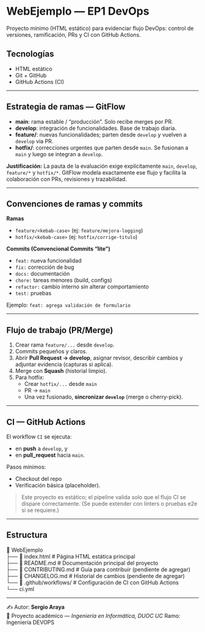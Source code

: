 # WebEjemplo — EP1 DevOps

Proyecto mínimo (HTML estático) para evidenciar flujo DevOps: control de versiones, ramificación, PRs y CI con GitHub Actions.

## Tecnologías
- HTML estático
- Git + GitHub
- GitHub Actions (CI)

---

## Estrategia de ramas — **GitFlow**
- **main**: rama estable / “producción”. Solo recibe merges por PR.
- **develop**: integración de funcionalidades. Base de trabajo diaria.
- **feature/<nombre>**: nuevas funcionalidades; parten desde `develop` y vuelven a `develop` via PR.
- **hotfix/<nombre>**: correcciones urgentes que parten desde `main`. Se fusionan a `main` y luego se integran a `develop`.

**Justificación:** La pauta de la evaluación exige explícitamente `main`, `develop`, `feature/*` y `hotfix/*`. GitFlow modela exactamente ese flujo y facilita la colaboración con PRs, revisiones y trazabilidad.

---

## Convenciones de ramas y commits
**Ramas**
- `feature/<kebab-case>` (ej: `feature/mejora-logging`)
- `hotfix/<kebab-case>` (ej: `hotfix/corrige-titulo`)

**Commits (Convencional Commits “lite”)**
- `feat:` nueva funcionalidad  
- `fix:` corrección de bug  
- `docs:` documentación  
- `chore:` tareas menores (build, configs)  
- `refactor:` cambio interno sin alterar comportamiento  
- `test:` pruebas  

Ejemplo: `feat: agrega validación de formulario`

---

## Flujo de trabajo (PR/Merge)
1. Crear rama `feature/...` desde `develop`.
2. Commits pequeños y claros.
3. Abrir **Pull Request → develop**, asignar revisor, describir cambios y adjuntar evidencia (capturas si aplica).
4. Merge con **Squash** (historial limpio).
5. Para hotfix:
   - Crear `hotfix/...` desde `main`
   - PR → `main`
   - Una vez fusionado, **sincronizar `develop`** (merge o cherry-pick).

---

## CI — GitHub Actions
El workflow `CI` se ejecuta:
- en **push** a `develop`, y
- en **pull_request** hacia `main`.

Pasos mínimos:
- Checkout del repo
- Verificación básica (placeholder).  

> Este proyecto es estático; el pipeline valida solo que el flujo CI se dispare correctamente. (Se puede extender con linters o pruebas e2e si se requiere.)

---

## Estructura

📂 WebEjemplo  
 ├── 📄 index.html           # Página HTML estática principal  
 ├── 📄 README.md            # Documentación principal del proyecto  
 ├── 📄 CONTRIBUTING.md      # Guía para contribuir (pendiente de agregar)  
 ├── 📄 CHANGELOG.md         # Historial de cambios (pendiente de agregar)  
 └── 📂 .github/workflows/   # Configuración de CI con GitHub Actions  
     └── ci.yml

---

✍️ Autor: **Sergio Araya**  
📅 Proyecto académico — *Ingeniería en Informática, DUOC UC*
   Ramo: Ingeniería DEVOPS
